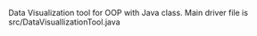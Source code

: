 Data Visualization tool for OOP with Java class. 
Main driver file is src/DataVisuallizationTool.java
